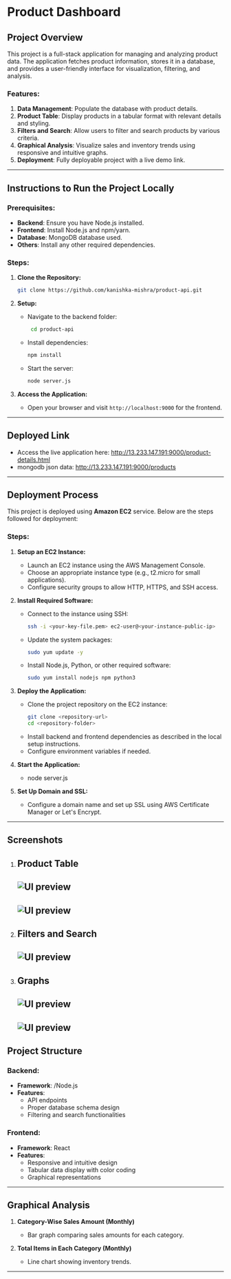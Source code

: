 # Product Dashboard

## Project Overview
This project is a full-stack application for managing and analyzing product data. The application fetches product information, stores it in a database, and provides a user-friendly interface for visualization, filtering, and analysis.

### Features:
1. **Data Management**: Populate the database with product details.
2. **Product Table**: Display products in a tabular format with relevant details and styling.
3. **Filters and Search**: Allow users to filter and search products by various criteria.
4. **Graphical Analysis**: Visualize sales and inventory trends using responsive and intuitive graphs.
5. **Deployment**: Fully deployable project with a live demo link.

---

## Instructions to Run the Project Locally

### Prerequisites:
- **Backend**: Ensure you have Node.js installed.
- **Frontend**: Install Node.js and npm/yarn.
- **Database**: MongoDB database used.
- **Others**: Install any other required dependencies.

### Steps:

1. **Clone the Repository:**
   ```bash
   git clone https://github.com/kanishka-mishra/product-api.git

   ```

2. **Setup:**
   - Navigate to the backend folder:
     ```bash
      cd product-api
     ```
   - Install dependencies:
     ```bash
     npm install
     ```
   - Start the server:
     ```bash
     node server.js 
     ```

4. **Access the Application:**
   - Open your browser and visit `http://localhost:9000` for the frontend.

---

## Deployed Link
- Access the live application here: http://13.233.147.191:9000/product-details.html
- mongodb json data: http://13.233.147.191:9000/products

---

## Deployment Process

This project is deployed using **Amazon EC2** service. Below are the steps followed for deployment:

### Steps:
1. **Setup an EC2 Instance:**
   - Launch an EC2 instance using the AWS Management Console.
   - Choose an appropriate instance type (e.g., t2.micro for small applications).
   - Configure security groups to allow HTTP, HTTPS, and SSH access.

2. **Install Required Software:**
   - Connect to the instance using SSH:
     ```bash
     ssh -i <your-key-file.pem> ec2-user@<your-instance-public-ip>
     ```
   - Update the system packages:
     ```bash
     sudo yum update -y
     ```
   - Install Node.js, Python, or other required software:
     ```bash
     sudo yum install nodejs npm python3
     ```

3. **Deploy the Application:**
   - Clone the project repository on the EC2 instance:
     ```bash
     git clone <repository-url>
     cd <repository-folder>
     ```
   - Install backend and frontend dependencies as described in the local setup instructions.
   - Configure environment variables if needed.

4. **Start the Application:**
    - node server.js

5. **Set Up Domain and SSL:**
   - Configure a domain name and set up SSL using AWS Certificate Manager or Let's Encrypt.

---

## Screenshots
1. **Product Table**
   ---
   ![UI preview](screenshots/pic1.png)
   ---
   ![UI preview](screenshots/pic2.png)
   ---
2. **Filters and Search**
   ---
   ![UI preview](screenshots/pic3.png)
   ---

4. **Graphs**
   ---
   ![UI preview](screenshots/pic4.png)
   ---
   ![UI preview](screenshots/pic5.png)
   ---

## Project Structure

### Backend:
- **Framework**: /Node.js
- **Features**:
  - API endpoints
  - Proper database schema design
  - Filtering and search functionalities

### Frontend:
- **Framework**: React
- **Features**:
  - Responsive and intuitive design
  - Tabular data display with color coding
  - Graphical representations

---

## Graphical Analysis
1. **Category-Wise Sales Amount (Monthly)**
   - Bar graph comparing sales amounts for each category.

2. **Total Items in Each Category (Monthly)**
   - Line chart showing inventory trends.

---

